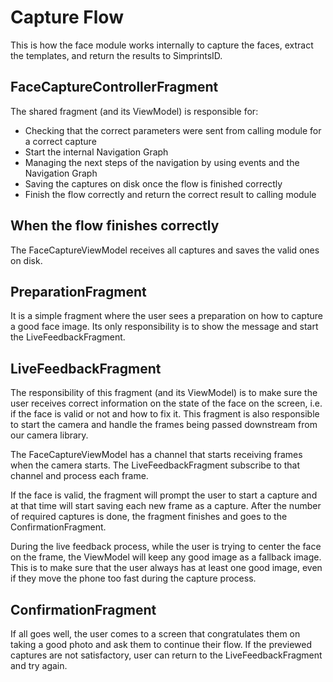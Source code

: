 # Capture Flow

This is how the face module works internally to capture the faces, extract the templates, and return the results to SimprintsID.

## FaceCaptureControllerFragment

The shared fragment (and its ViewModel) is responsible for:

- Checking that the correct parameters were sent from calling module for a correct capture
- Start the internal Navigation Graph
- Managing the next steps of the navigation by using events and the Navigation Graph
- Saving the captures on disk once the flow is finished correctly
- Finish the flow correctly and return the correct result to calling module

## When the flow finishes correctly

The FaceCaptureViewModel receives all captures and saves the valid ones on disk.

## PreparationFragment

It is a simple fragment where the user sees a preparation on how to capture a good face image. Its only responsibility is to show the
message and start the LiveFeedbackFragment.

## LiveFeedbackFragment

The responsibility of this fragment (and its ViewModel) is to make sure the user receives correct information on the state of the face on
the screen, i.e. if the face is valid or not and how to fix it.
This fragment is also responsible to start the camera and handle the frames being passed downstream from our camera library.

The FaceCaptureViewModel has a channel that starts receiving frames when the camera starts. The LiveFeedbackFragment subscribe to that
channel and process each frame.

If the face is valid, the fragment will prompt the user to start a capture and at that time will start saving each new frame as a capture.
After the number of required captures is done, the fragment finishes and goes to the ConfirmationFragment.

During the live feedback process, while the user is trying to center the face on the frame, the ViewModel will keep any good image as a
fallback image. This is to make sure that the user always has at least one good image, even if they move the phone too fast during the
capture process.

## ConfirmationFragment

If all goes well, the user comes to a screen that congratulates them on taking a good photo and ask them to continue their flow.
If the previewed captures are not satisfactory, user can return to the LiveFeedbackFragment and try again.
